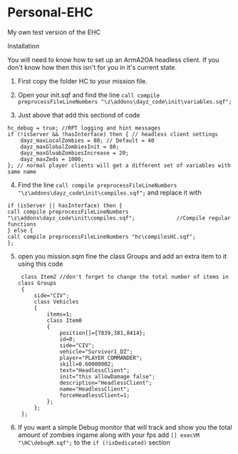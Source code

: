 Personal-EHC
============

My own test version of the EHC

Installation

You will need to know how to set up an ArmA2OA headless client. If you don't know how then this isn't for you in it's current state.

1. First copy the folder HC to your mission file.

2. Open your init.sqf and find the line `call compile preprocessFileLineNumbers "\z\addons\dayz_code\init\variables.sqf";`

3. Just above that add this sectiond of code
```
hc_debug = true; //RPT logging and hint messages
if (!isServer && !hasInterface) then { // headless client settings
	dayz_maxLocalZombies = 80; // Default = 40
	dayz_maxGlobalZombiesInit = 80;
	dayz_maxGloabZombiesIncrease = 20;
	dayz_maxZeds = 1000;
}; // normal player clients will get a different set of variables with same name
```

4. Find the line `call compile preprocessFileLineNumbers "\z\addons\dayz_code\init\compiles.sqf";` and replace it with

```
if (isServer || hasInterface) then {
call compile preprocessFileLineNumbers "\z\addons\dayz_code\init\compiles.sqf";				//Compile regular functions
} else {
call compile preprocessFileLineNumbers "hc\compilesHC.sqf";
};
```

5. open you mission.sqm fine the class Groups and add an extra item to it using this code

		class Item2 //don't forget to change the total number of items in class Groups
		{
			side="CIV";
			class Vehicles
			{
				items=1;
				class Item0
				{
					position[]={7839,381,8414};
					id=0;
					side="CIV";
					vehicle="Survivor1_DZ";
					player="PLAYER COMMANDER";
					skill=0.60000002;
					text="HeadlessClient";
					init="this allowDamage false";
					description="HeadlessClient";
					name="HeadlessClient";
					forceHeadlessClient=1;
				};
			};
		};
		
6. If you want a simple Debug monitor that will track and show you the total amount of zombies ingame along with your fps add `[] execVM "\HC\debugM.sqf";` to the `if (!isDedicated)` section
